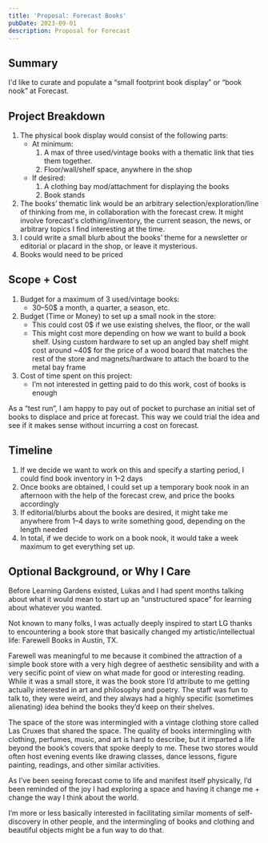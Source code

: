 ```yaml
---
title: 'Proposal: Forecast Books'
pubDate: 2023-09-01
description: Proposal for Forecast
---
```


## Summary

I'd like to curate and populate a “small footprint book display” or “book nook” at Forecast.

## Project Breakdown

1. The physical book display would consist of the following parts:
    - At minimum:
        1. A max of three used/vintage books with a thematic link that ties them together.
        2. Floor/wall/shelf space, anywhere in the shop
    - If desired:
        1. A clothing bay mod/attachment for displaying the books
        2. Book stands
2. The books’ thematic link would be an arbitrary selection/exploration/line of thinking from me, in collaboration with the forecast crew. It might involve forecast's clothing/inventory, the current season, the news, or arbitrary topics I find interesting at the time.
3. I could write a small blurb about the books’ theme for a newsletter or editorial or placard in the shop, or leave it mysterious.
4. Books would need to be priced

## Scope + Cost

1. Budget for a maximum of 3 used/vintage books:
    - 30–50$ a month, a quarter, a season, etc.
2. Budget (Time or Money) to set up a small nook in the store:
    - This could cost 0$ if we use existing shelves, the floor, or the wall
    - This might cost more depending on how we want to build a book shelf. Using custom hardware to set up an angled bay shelf might cost around ~40$ for the price of a wood board that matches the rest of the store and magnets/hardware to attach the board to the metal bay frame
3. Cost of time spent on this project:
    - I’m not interested in getting paid to do this work, cost of books is enough

As a “test run”, I am happy to pay out of pocket to purchase an initial set of books to displace and price at forecast. This way we could trial the idea and see if it makes sense without incurring a cost on forecast.

## Timeline

1. If we decide we want to work on this and specify a starting period, I could find book inventory in 1–2 days
2. Once books are obtained, I could set up a temporary book nook in an afternoon with the help of the forecast crew, and price the books accordingly
3. If editorial/blurbs about the books are desired, it might take me anywhere from 1–4 days to write something good, depending on the length needed
4. In total, if we decide to work on a book nook, it would take a week maximum to get everything set up.

## Optional Background, or Why I Care

Before Learning Gardens existed, Lukas and I had spent months talking about what it would mean to start up an “unstructured space” for learning about whatever you wanted.

Not known to many folks, I was actually deeply inspired to start LG thanks to encountering a book store that basically changed my artistic/intellectual life: Farewell Books in Austin, TX.

Farewell was meaningful to me because it combined the attraction of a simple book store with a very high degree of aesthetic sensibility and with a very secific point of view on what made for good or interesting reading. While it was a small store, it was the book store I’d attribute to me getting actually interested in art and philosophy and poetry. The staff was fun to talk to, they were weird, and they always had a highly specific (sometimes alienating) idea behind the books they’d keep on their shelves.

The space of the store was intermingled with a vintage clothing store called Las Cruxes that shared the space. The quality of books intermingling with clothing, perfumes, music, and art is hard to describe, but it imparted a life beyond the book’s covers that spoke deeply to me. These two stores would often host evening events like drawing classes, dance lessons, figure painting, readings, and other similar activities.

As I’ve been seeing forecast come to life and manifest itself physically, I’d been reminded of the joy I had exploring a space and having it change me + change the way I think about the world.

I’m more or less basically interested in facilitating similar moments of self-discovery in other people, and the intermingling of books and clothing and beautiful objects might be a fun way to do that.
